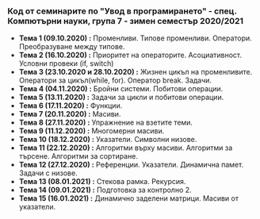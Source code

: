 ### Код от семинарите по "Увод в програмирането" - спец. Компютърни науки, група 7 - зимен семестър 2020/2021


 - **Тема 1 (09.10.2020) :**  Променливи. Типове променливи. Оператори. Преобразуване между типове.
 - **Тема 2 (16.10.2020) :**  Приоритет на операторите. Асоциативност. Условни провеки (if, switch)
 - **Тема 3 (23.10.2020 и 28.10.2020) :**  Жизнен цикъл на променливите. Оператори за цикъл(while, for). Оператор break. Задачи.
 - **Тема 4 (04.11.2020) :**  Бройни системи. Побитови операции.
 - **Тема 5 (13.11.2020) :**  Задачи за цикли и побитови операции.
 - **Тема 6 (17.11.2020) :**  Функции.
 - **Тема 7 (20.11.2020) :**  Масиви.
 - **Тема 8 (27.11.2020) :**  Упражнение на взетите теми.
 - **Тема 9 (11.12.2020) :**  Многомерни масиви.
 - **Тема 10 (18.12.2020) :** Указатели. Символни низове. 
 - **Тема 11 (22.12.2020) :** Алгоритми върху масиви. Алгоритми за търсене. Алгоритми за сортиране.
 - **Тема 12 (27.12.2020) :** Референции. Указатели. Динамична памет. Задачи с низове.
 - **Тема 13 (08.01.2021) :** Стекова рамка. Рекурсия.
 - **Тема 14 (09.01.2021) :** Подготовка за контролно 2.
 - **Тема 15 (16.01.2021) :** Динамично заделени матрици. Масиви от указатели. 
